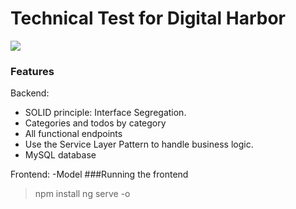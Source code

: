 

# Technical Test for Digital Harbor

![](http://https://github.com/Renevc14/DH_TECHNICAL-TEST/blob/main/Recusos/frontend.png)
### Features

Backend:
- SOLID principle: Interface Segregation.
- Categories and todos by category
- All functional endpoints
- Use the Service Layer Pattern to handle business logic.
- MySQL database

Frontend:
-Model
###Running the frontend

                    
> npm install
	ng serve -o
